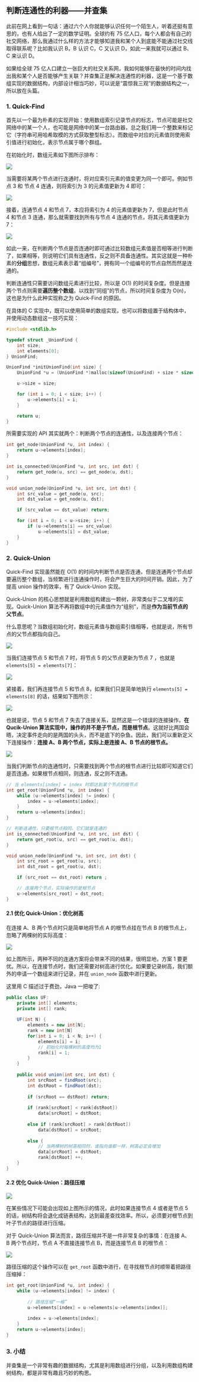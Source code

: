 ## 判断连通性的利器——并查集

此前在网上看到一句话：通过六个人你就能够认识任何一个陌生人，听着还挺有意思的，也有人给出了一定的数学证明。全球约有 75 亿人口，每个人都会有自己的社交网络，那么我通过什么样的方法才能够知道我和某个人到底能不能通过社交线取得联系呢？比如我认识 B，B 认识 C，C 又认识 D，如此一来我就可以通过 B、C 来认识 D。

如果给全球 75 亿人口建立一张巨大的社交关系网，我如何能够在最快的时间内找出我和某个人是否能够产生关联？并查集正是解决连通性的利器，这是一个基于数组实现的数据结构，内部设计相当巧妙，可以说是“震惊我三观”的数据结构之一，所以放在头篇。

### 1. Quick-Find

首先以一个最为朴素的实现开始：使用数组索引记录节点的标志，节点可能是社交网络中的某一个人，也可能是网络中的某一台路由器，总之我们用一个整数来标记它（字符串可用哈希取模的方式获取整型标志）。而数组中对应的元素值则使用索引值进行初始化，表示节点属于哪个群组。

在初始化时，数组元素如下图所示排布：

![](https://smartkeyerror.oss-cn-shenzhen.aliyuncs.com/Snorlax/data-structure/union-find/init.png)

当需要将某两个节点进行连通时，将对应索引元素的值变更为同一个即可。例如节点 3 和 节点 4 连通，则将索引为 3 的元素值更新为 4 即可：

![](https://smartkeyerror.oss-cn-shenzhen.aliyuncs.com/Snorlax/data-structure/union-find/union-3-4.png)

接着，连通节点 4 和节点 7，本应将索引为 4 的元素值更新为 7，但是此时节点 4 和节点 3 连通，那么就需要找到所有与节点 4 连通的节点，将其元素值更新为 7：

![](https://smartkeyerror.oss-cn-shenzhen.aliyuncs.com/Snorlax/data-structure/union-find/union-4-7.png)

如此一来，在判断两个节点是否连通时即可通过比较数组元素值是否相等进行判断了，如果相等，则说明它们具有连通性，反之则不具备连通性。其实这就是一种朴素的**分组**思想，数组元素表示着“组编号”，拥有同一个组编号的节点自然而然是连通的。

判断连通性只需要访问数组元素进行比较，所以是 O(1) 的时间复杂度。但是连接两个节点则需要**遍历整个数组**，以找到“同组”的节点，所以时间复杂度为 O(n)，这也是为什么此种实现称之为 Quick-Find 的原因。

在具体的 C 实现中，既可以使用简单的数组实现，也可以将数组置于结构体中，并使用动态数组这一技巧实现：

```cpp
#include <stdlib.h>

typedef struct _UnionFind {
    int size;
    int elements[0];
} UnionFind;

UnionFind *initUnionFind(int size) {
    UnionFind *u = (UnionFind *)malloc(sizeof(UnionFind) + size * sizeof(int));

    u->size = size;

    for (int i = 0; i < size; i++) {
        u->elements[i] = i;
    }

    return u;
}
```

所需要实现的 API 其实就两个：判断两个节点的连通性，以及连接两个节点：

```cpp
int get_node(UnionFind *u, int index) {
    return u->elements[index];
}

int is_connected(UnionFind *u, int src, int dst) {
    return get_node(u, src) == get_node(u, dst);
}

void union_node(UnionFind *u, int src, int dst) {
    int src_value = get_node(u, src);
    int dst_value = get_node(u, dst);

    if (src_value == dst_value) return;

    for (int i = 0; i < u->size; i++) {
        if (u->elements[i] == src_value)
            u->elements[i] = dst_value;
    }
}
```

### 2. Quick-Union

Quick-Find 实现虽然能在 O(1) 的时间内判断节点是否连通，但是连通两个节点却要遍历整个数组，当频繁进行连通操作时，将会产生巨大的时间开销。因此，为了提高 union 操作的效率，有了 Quick-Union 实现。

Quick-Union 的核心思想就是利用数组构建出一颗树，非常类似于二叉堆的实现。Quick-Union 算法不再将数组中的元素值作为“组别”，而是**作为当前节点的父节点**。

什么意思呢？当数组初始化时，数组元素值与数组索引值相等，也就是说，所有节点的父节点都指向自己。

![](https://smartkeyerror.oss-cn-shenzhen.aliyuncs.com/Snorlax/data-structure/union-find/quick-union-init.png)

当我们连接节点 5 和节点 7 时，将节点 5 的父节点更新为节点 7 ，也就是 `elements[5] = elements[7]`：

![](https://smartkeyerror.oss-cn-shenzhen.aliyuncs.com/Snorlax/data-structure/union-find/union-5-7.png)

紧接着，我们再连接节点 5 和节点 8，如果我们只是简单地执行 `elements[5] = elements[8]` 的话，结果如下图所示：

![](https://smartkeyerror.oss-cn-shenzhen.aliyuncs.com/Snorlax/data-structure/union-find/wrong-union.png)

也就是说，节点 5 和节点 7 失去了连接关系，显然这是一个错误的连接操作。**在 Qucik-Union 算法实现中，操作的并不是子节点，而是根节点**。这就好比两国会晤，决定事件走向的是两国的头头，而不是底下的杂鱼。因此，我们可以重新定义下连接操作：**连接 A、B 两个节点，实际上是连接 A、B 节点的根节点。**

![](https://smartkeyerror.oss-cn-shenzhen.aliyuncs.com/Snorlax/data-structure/union-find/correct-union.png)


当我们判断节点的连通性时，只需要找到两个节点的根节点进行比较即可知道它们是否连通。如果根节点相同，则连通，反之则不连通。

```cpp
// 当 elements[index] = index 时即达到某个节点的根节点
int get_root(UnionFind *u, int index) {
    while (u->elements[index] != index) {
        index = u->elements[index];
    }
    return u->elements[index];
}

// 判断连通性，只要根节点相同，它们就是连通的
int is_connected(UnionFind *u, int src, int dst) {
    return get_root(u, src) == get_root(u, dst);
}

void union_node(UnionFind *u, int src, int dst) {
    int src_root = get_root(u, src);
    int dst_root = get_root(u, dst);

    if (src_root == dst_root) return ;

    // 连接两个节点，实际操作的是根节点
    u->elements[src_root] = dst_root;
}
```

#### 2.1 优化 Quick-Union：优化树高

在连接 A、B 两个节点时只是简单地将节点 A 的根节点挂在节点 B 的根节点上，忽略了两棵树的实际高度：

![](https://smartkeyerror.oss-cn-shenzhen.aliyuncs.com/Snorlax/data-structure/union-find/high.png)

如上图所示，两种不同的连通方案将会带来不同的结果，很明显地，方案 1 要更优。所以，在连接节点时，我们还需要对树高进行优化。如果要记录树高，我们额外的申请一个数组来进行记录，并在 `union_node` 函数中进行更新。

这里用 C 描述过于费劲，Java 一把唆了:

```java
public class UF:
    private int[] elements;
    private int[] rank;
    
    UF(int N) {
        elements = new int[N];
        rank = new int[N]
        for(int i = 0; i < N; i++) {
            elements[i] = i;
            // 初始化时每棵树的高度均为1
            rank[i] = 1;  
        }
    }
    
    public void union(int src, int dst) {
        int srcRoot = findRoot(src);
        int dstRoot = findRoot(dst);
        
        if (srcRoot == dstRoot) return;
        
        if (rank[srcRoot] < rank[dstRoot]) 
            data[srcRoot] = dstRoot;
            
        else if (rank[srcRoot] > rank[dstRoot]) 
            data[dstRoot] = srcRoot;
            
        else {  
            // 当两棵树的树高相同时，谁指向谁都一样，树高必定会增加
            data[srcRoot] = dstRoot;
            rank[dstRoot] ++;
    }
}

```





#### 2.2 优化 Quick-Union：路径压缩

![](https://smartkeyerror.oss-cn-shenzhen.aliyuncs.com/Snorlax/data-structure/union-find/normal.png)

在某些情况下可能会出现如上图所示的情况，此时如果连接节点 4 或者是节点 5 的话，树结构将会退化成链表结构，达到最差查找效率。所以，必须要对根节点到叶子节点的路径进行压缩。

对于 Quick-Union 算法而言，路径压缩并不是一件非常复杂的事情：在连接 A、B 两个节点时，节点 A 不直接连接节点 B，而是连接节点 B 的根节点：

![](https://smartkeyerror.oss-cn-shenzhen.aliyuncs.com/Snorlax/data-structure/union-find/path-optimization.png)

路径压缩的这个操作可以在 `get_root` 函数中进行，在寻找根节点时顺带着把路径压缩掉：

```cpp
int get_root(UnionFind *u, int index) {
    while (u->elements[index] != index) {
    
        // 路径压缩“一格”
        u->elements[index] = u->elements[u->elements[index]];
        
        index = u->elements[index];
    }
    return u->elements[index];
}
```

### 3. 小结

并查集是一个非常有趣的数据结构，尤其是利用数组进行分组，以及利用数组构建树结构，都是非常有趣且巧妙的构思。